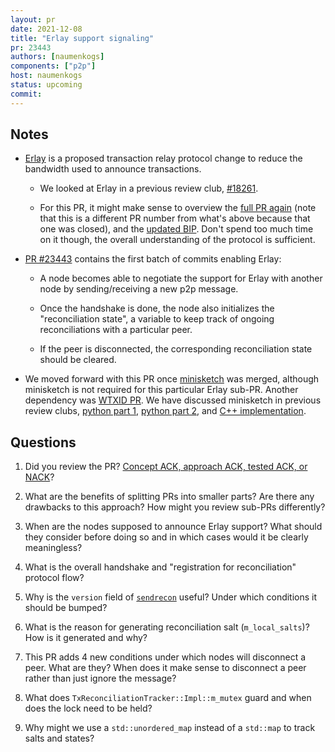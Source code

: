 ```yaml
---
layout: pr
date: 2021-12-08
title: "Erlay support signaling"
pr: 23443
authors: [naumenkogs]
components: ["p2p"]
host: naumenkogs
status: upcoming
commit:
---
```


## Notes

* [Erlay](https://arxiv.org/abs/1905.10518) is a proposed transaction relay protocol change to reduce the bandwidth used to
  announce transactions.

  - We looked at Erlay in a previous review club, [#18261](/18261).

  - For this PR, it might make sense to overview the
    [full PR again](https://github.com/bitcoin/bitcoin/pull/21515)
    (note that this is a different PR number from what's above because that one was closed), and
    the [updated BIP](https://github.com/naumenkogs/bips/blob/bip_0330_updates/bip-0330.mediawiki).
    Don't spend too much time on it though, the overall understanding of the protocol is sufficient.

* [PR #23443](https://github.com/bitcoin/bitcoin/pull/23443) contains the first batch of commits
  enabling Erlay:

  - A node becomes able to negotiate the support for Erlay with another node by sending/receiving
    a new p2p message.

  - Once the handshake is done, the node also initializes the "reconciliation state", a variable to
    keep track of ongoing reconciliations with a particular peer.

  - If the peer is disconnected, the corresponding reconciliation state should be cleared.

* We moved forward with this PR once [minisketch](https://bitcoinops.org/en/topics/minisketch/) was
  merged, although minisketch is not required for this particular Erlay sub-PR. Another dependency
  was [WTXID PR](https://bitcoincore.reviews/18044). We have discussed minisketch in previous review
  clubs, [python part 1](/minisketch-26), [python part 2](/minisketch-26-2), and [C++
  implementation](/minisketch).

## Questions

1. Did you review the PR? [Concept ACK, approach ACK, tested ACK, or NACK](https://github.com/bitcoin/bitcoin/blob/master/CONTRIBUTING.md#peer-review)?

2. What are the benefits of splitting PRs into smaller parts? Are there any drawbacks to this
   approach? How might you review sub-PRs differently?

3. When are the nodes supposed to announce Erlay support? What should they consider before doing
   so and in which cases would it be clearly meaningless?

4. What is the overall handshake and "registration for reconciliation" protocol flow?

5. Why is the `version` field of
   [`sendrecon`](https://github.com/naumenkogs/bips/blob/bip_0330_updates/bip-0330.mediawiki#sendrecon)
   useful? Under which conditions it should be bumped?

6. What is the reason for generating reconciliation salt (`m_local_salts`)? How is it generated
   and why?

7. This PR adds 4 new conditions under which nodes will disconnect a peer. What are they?
   When does it make sense to disconnect a peer rather than just ignore the message?

8. What does `TxReconciliationTracker::Impl::m_mutex` guard and when does the lock need to be held?

9. Why might we use a `std::unordered_map` instead of a `std::map` to track salts and states?

<!-- TODO: After meeting, uncomment and add meeting log between the irc tags
## Meeting Log

{% irc %}
{% endirc %}
-->
